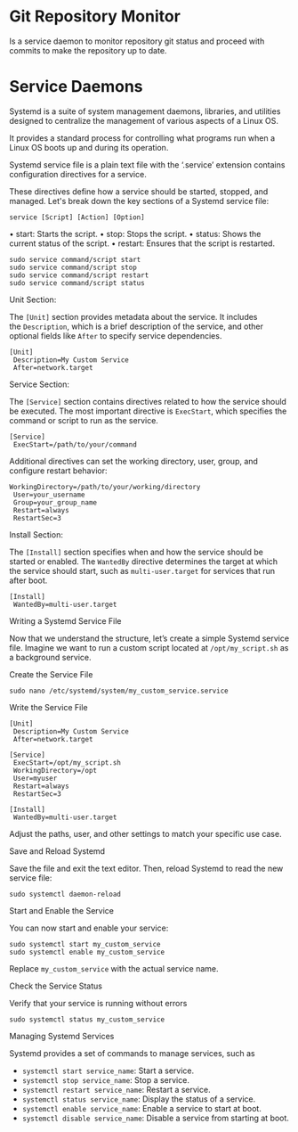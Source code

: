 # Git Repository Monitor

Is a service daemon to monitor repository git status and proceed with commits to make the repository up to date.


# Service Daemons

Systemd is a suite of system management daemons, libraries, and utilities designed to centralize the management of various aspects of a Linux OS.

It provides a standard process for controlling what programs run when a Linux OS boots up and during its operation.

Systemd service file is a plain text file with the ‘.service’ extension contains configuration directives for a service.

These directives define how a service should be started, stopped, and managed. Let's break down the key sections of a Systemd service file:


~~~~~~~~~~~~~~~~~~~~~~~~~~~~~~~~~
service [Script] [Action] [Option]

~~~~~~~~~~~~~~~~~~~~~~~~~~~~~~~~~


• start: Starts the script.
• stop: Stops the script.
• status: Shows the current status of the script.
• restart: Ensures that the script is restarted.


~~~~~~~~~~~~~~~~~~~~~~~~~~~~~~~~~
sudo service command/script start
sudo service command/script stop
sudo service command/script restart
sudo service command/script status
~~~~~~~~~~~~~~~~~~~~~~~~~~~~~~~~~


Unit Section:

The `[Unit]` section provides metadata about the service. It includes the `Description`, which is a brief description of the service, and other optional fields like `After` to specify service dependencies.


~~~~~~~~~~~~~~~~~~~~~~~~~~~~~~~~~
[Unit]
 Description=My Custom Service
 After=network.target
~~~~~~~~~~~~~~~~~~~~~~~~~~~~~~~~~

Service Section:

The `[Service]` section contains directives related to how the service should be executed. The most important directive is `ExecStart`, which specifies the command or script to run as the service.


~~~~~~~~~~~~~~~~~~~~~~~~~~~~~~~~~
[Service]
 ExecStart=/path/to/your/command
~~~~~~~~~~~~~~~~~~~~~~~~~~~~~~~~~


Additional directives can set the working directory, user, group, and configure restart behavior:


~~~~~~~~~~~~~~~~~~~~~~~~~~~~~~~~~
WorkingDirectory=/path/to/your/working/directory
 User=your_username
 Group=your_group_name
 Restart=always
 RestartSec=3
~~~~~~~~~~~~~~~~~~~~~~~~~~~~~~~~~


Install Section:

The `[Install]` section specifies when and how the service should be started or enabled. The `WantedBy` directive determines the target at which the service should start, such as `multi-user.target` for services that run after boot.


~~~~~~~~~~~~~~~~~~~~~~~~~~~~~~~~~
[Install]
 WantedBy=multi-user.target
~~~~~~~~~~~~~~~~~~~~~~~~~~~~~~~~~



Writing a Systemd Service File

Now that we understand the structure, let’s create a simple Systemd service file. Imagine we want to run a custom script located at `/opt/my_script.sh` as a background service.

Create the Service File


~~~~~~~~~~~~~~~~~~~~~~~~~~~~~~~~~
sudo nano /etc/systemd/system/my_custom_service.service
~~~~~~~~~~~~~~~~~~~~~~~~~~~~~~~~~


Write the Service File


~~~~~~~~~~~~~~~~~~~~~~~~~~~~~~~~~
[Unit]
 Description=My Custom Service
 After=network.target

[Service]
 ExecStart=/opt/my_script.sh
 WorkingDirectory=/opt
 User=myuser
 Restart=always
 RestartSec=3

[Install]
 WantedBy=multi-user.target
~~~~~~~~~~~~~~~~~~~~~~~~~~~~~~~~~


Adjust the paths, user, and other settings to match your specific use case.

Save and Reload Systemd

Save the file and exit the text editor. Then, reload Systemd to read the new service file:


~~~~~~~~~~~~~~~~~~~~~~~~~~~~~~~~~
sudo systemctl daemon-reload
~~~~~~~~~~~~~~~~~~~~~~~~~~~~~~~~~


Start and Enable the Service

You can now start and enable your service:


~~~~~~~~~~~~~~~~~~~~~~~~~~~~~~~~~
sudo systemctl start my_custom_service
sudo systemctl enable my_custom_service
~~~~~~~~~~~~~~~~~~~~~~~~~~~~~~~~~

Replace `my_custom_service` with the actual service name.

Check the Service Status

Verify that your service is running without errors


~~~~~~~~~~~~~~~~~~~~~~~~~~~~~~~~~
sudo systemctl status my_custom_service
~~~~~~~~~~~~~~~~~~~~~~~~~~~~~~~~~



Managing Systemd Services

Systemd provides a set of commands to manage services, such as

- `systemctl start service_name`: Start a service.
- `systemctl stop service_name`: Stop a service.
- `systemctl restart service_name`: Restart a service.
- `systemctl status service_name`: Display the status of a service.
- `systemctl enable service_name`: Enable a service to start at boot.
- `systemctl disable service_name`: Disable a service from starting at boot.

